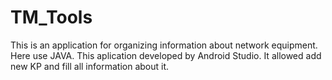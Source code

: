 # TM_Tools
This is an application for organizing information about network equipment.
Here use JAVA. This aplication developed by Android Studio.
It allowed add new KP and fill all information about it.
